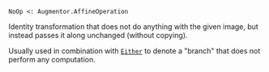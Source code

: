 ```
NoOp <: Augmentor.AffineOperation
```

Identity transformation that does not do anything with the given image, but instead passes it along unchanged (without copying).

Usually used in combination with [`Either`](@ref) to denote a "branch" that does not perform any computation.
